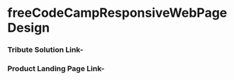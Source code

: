 # freeCodeCampResponsiveWebPageDesign
### Tribute Solution Link-
### Product Landing Page Link-
### 
